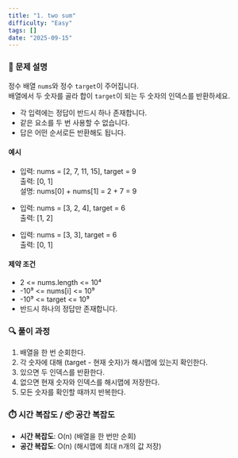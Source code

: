 ```yaml
---
title: "1. two sum"
difficulty: "Easy"
tags: []
date: "2025-09-15"
---
```


### 📄 문제 설명

정수 배열 `nums`와 정수 `target`이 주어집니다.  
배열에서 두 숫자를 골라 합이 `target`이 되는 두 숫자의 인덱스를 반환하세요.

- 각 입력에는 정답이 반드시 하나 존재합니다.
- 같은 요소를 두 번 사용할 수 없습니다.
- 답은 어떤 순서로든 반환해도 됩니다.

#### 예시

- 입력: nums = [2, 7, 11, 15], target = 9  
  출력: [0, 1]  
  설명: nums[0] + nums[1] = 2 + 7 = 9

- 입력: nums = [3, 2, 4], target = 6  
  출력: [1, 2]

- 입력: nums = [3, 3], target = 6  
  출력: [0, 1]

#### 제약 조건

- 2 <= nums.length <= 10⁴
- -10⁹ <= nums[i] <= 10⁹
- -10⁹ <= target <= 10⁹
- 반드시 하나의 정답만 존재합니다.

### 🔍 풀이 과정
1. 배열을 한 번 순회한다.
2. 각 숫자에 대해 (target - 현재 숫자)가 해시맵에 있는지 확인한다.
3. 있으면 두 인덱스를 반환한다.
4. 없으면 현재 숫자와 인덱스를 해시맵에 저장한다.
5. 모든 숫자를 확인할 때까지 반복한다.

### ⏱️ 시간 복잡도 / 📦 공간 복잡도
- **시간 복잡도**: O(n) (배열을 한 번만 순회)
- **공간 복잡도**: O(n) (해시맵에 최대 n개의 값 저장)
